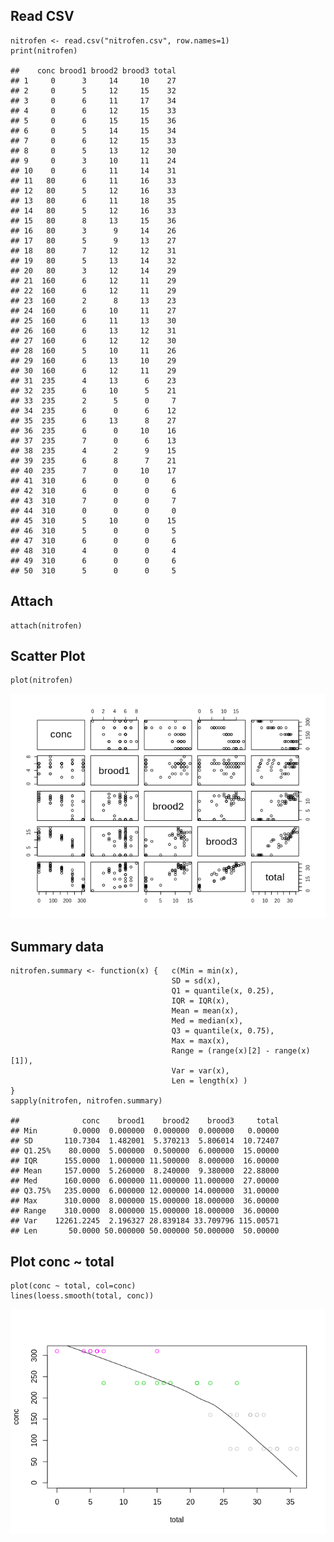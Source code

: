 Read CSV
--------

    nitrofen <- read.csv("nitrofen.csv", row.names=1)
    print(nitrofen)

    ##    conc brood1 brood2 brood3 total
    ## 1     0      3     14     10    27
    ## 2     0      5     12     15    32
    ## 3     0      6     11     17    34
    ## 4     0      6     12     15    33
    ## 5     0      6     15     15    36
    ## 6     0      5     14     15    34
    ## 7     0      6     12     15    33
    ## 8     0      5     13     12    30
    ## 9     0      3     10     11    24
    ## 10    0      6     11     14    31
    ## 11   80      6     11     16    33
    ## 12   80      5     12     16    33
    ## 13   80      6     11     18    35
    ## 14   80      5     12     16    33
    ## 15   80      8     13     15    36
    ## 16   80      3      9     14    26
    ## 17   80      5      9     13    27
    ## 18   80      7     12     12    31
    ## 19   80      5     13     14    32
    ## 20   80      3     12     14    29
    ## 21  160      6     12     11    29
    ## 22  160      6     12     11    29
    ## 23  160      2      8     13    23
    ## 24  160      6     10     11    27
    ## 25  160      6     11     13    30
    ## 26  160      6     13     12    31
    ## 27  160      6     12     12    30
    ## 28  160      5     10     11    26
    ## 29  160      6     13     10    29
    ## 30  160      6     12     11    29
    ## 31  235      4     13      6    23
    ## 32  235      6     10      5    21
    ## 33  235      2      5      0     7
    ## 34  235      6      0      6    12
    ## 35  235      6     13      8    27
    ## 36  235      6      0     10    16
    ## 37  235      7      0      6    13
    ## 38  235      4      2      9    15
    ## 39  235      6      8      7    21
    ## 40  235      7      0     10    17
    ## 41  310      6      0      0     6
    ## 42  310      6      0      0     6
    ## 43  310      7      0      0     7
    ## 44  310      0      0      0     0
    ## 45  310      5     10      0    15
    ## 46  310      5      0      0     5
    ## 47  310      6      0      0     6
    ## 48  310      4      0      0     4
    ## 49  310      6      0      0     6
    ## 50  310      5      0      0     5

Attach
------

    attach(nitrofen)

Scatter Plot
------------

    plot(nitrofen)

![](nitrofen_files/figure-markdown_strict/unnamed-chunk-2-1.png)

Summary data
------------

    nitrofen.summary <- function(x) {   c(Min = min(x),
                                        SD = sd(x),
                                        Q1 = quantile(x, 0.25),
                                        IQR = IQR(x),
                                        Mean = mean(x),
                                        Med = median(x),
                                        Q3 = quantile(x, 0.75),
                                        Max = max(x),
                                        Range = (range(x)[2] - range(x)[1]),
                                        Var = var(x),
                                        Len = length(x) )
    }
    sapply(nitrofen, nitrofen.summary)

    ##              conc    brood1    brood2    brood3     total
    ## Min        0.0000  0.000000  0.000000  0.000000   0.00000
    ## SD       110.7304  1.482001  5.370213  5.806014  10.72407
    ## Q1.25%    80.0000  5.000000  0.500000  6.000000  15.00000
    ## IQR      155.0000  1.000000 11.500000  8.000000  16.00000
    ## Mean     157.0000  5.260000  8.240000  9.380000  22.88000
    ## Med      160.0000  6.000000 11.000000 11.000000  27.00000
    ## Q3.75%   235.0000  6.000000 12.000000 14.000000  31.00000
    ## Max      310.0000  8.000000 15.000000 18.000000  36.00000
    ## Range    310.0000  8.000000 15.000000 18.000000  36.00000
    ## Var    12261.2245  2.196327 28.839184 33.709796 115.00571
    ## Len       50.0000 50.000000 50.000000 50.000000  50.00000

Plot conc ~ total
-----------------

    plot(conc ~ total, col=conc)
    lines(loess.smooth(total, conc))

![](nitrofen_files/figure-markdown_strict/unnamed-chunk-4-1.png)
